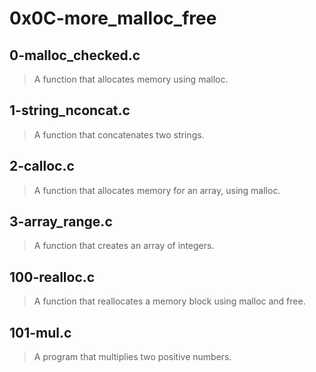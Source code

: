 # 0x0C-more_malloc_free
## 0-malloc_checked.c
> A function that allocates memory using malloc.
## 1-string_nconcat.c
> A function that concatenates two strings.
## 2-calloc.c
> A function that allocates memory for an array, using malloc.
## 3-array_range.c
> A function that creates an array of integers.
## 100-realloc.c
> A function that reallocates a memory block using malloc and free.
## 101-mul.c
> A program that multiplies two positive numbers.
